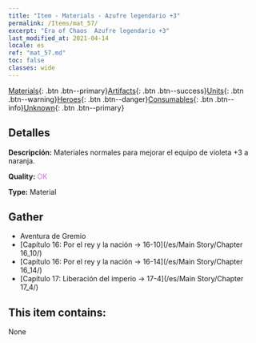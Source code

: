 ```yaml
---
title: "Item - Materials - Azufre legendario +3"
permalink: /Items/mat_57/
excerpt: "Era of Chaos  Azufre legendario +3"
last_modified_at: 2021-04-14
locale: es
ref: "mat_57.md"
toc: false
classes: wide
---
```

 [Materials](/es/Items/){: .btn .btn--primary}[Artifacts](/es/Items/Artifacts/){: .btn .btn--success}[Units](/es/Items/Units/){: .btn .btn--warning}[Heroes](/es/Items/Heroes/){: .btn .btn--danger}[Consumables](/es/Items/Consumables/){: .btn .btn--info}[Unknown](/es/Items/Unknown/){: .btn .btn--primary}

## Detalles
 **Descripción:** Materiales normales para mejorar el equipo de violeta +3 a naranja.

 **Quality:** <span style="color: #DA70D6">OK</span>

 **Type:** Material

## Gather

*    Aventura de Gremio 
*    [Capítulo 16: Por el rey y la nación -> 16-10](/es/Main Story/Chapter 16_10/) 
*    [Capítulo 16: Por el rey y la nación -> 16-14](/es/Main Story/Chapter 16_14/) 
*    [Capítulo 17: Liberación del imperio -> 17-4](/es/Main Story/Chapter 17_4/) 

## This item contains:

  None

